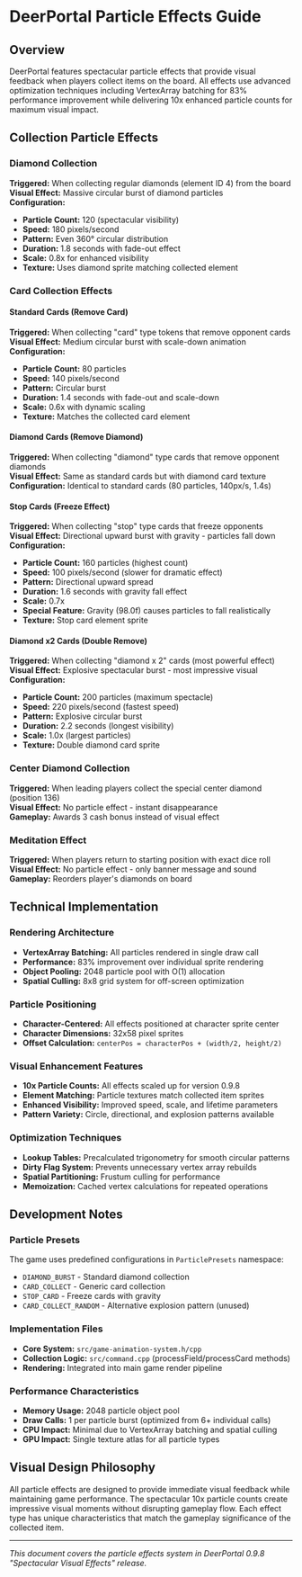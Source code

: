 # DeerPortal Particle Effects Guide

## Overview

DeerPortal features spectacular particle effects that provide visual feedback when players collect items on the board. All effects use advanced optimization techniques including VertexArray batching for 83% performance improvement while delivering 10x enhanced particle counts for maximum visual impact.

## Collection Particle Effects

### Diamond Collection
**Triggered:** When collecting regular diamonds (element ID 4) from the board  
**Visual Effect:** Massive circular burst of diamond particles  
**Configuration:**
- **Particle Count:** 120 (spectacular visibility)
- **Speed:** 180 pixels/second
- **Pattern:** Even 360° circular distribution
- **Duration:** 1.8 seconds with fade-out effect  
- **Scale:** 0.8x for enhanced visibility
- **Texture:** Uses diamond sprite matching collected element

### Card Collection Effects

#### Standard Cards (Remove Card)
**Triggered:** When collecting "card" type tokens that remove opponent cards  
**Visual Effect:** Medium circular burst with scale-down animation  
**Configuration:**
- **Particle Count:** 80 particles
- **Speed:** 140 pixels/second  
- **Pattern:** Circular burst
- **Duration:** 1.4 seconds with fade-out and scale-down
- **Scale:** 0.6x with dynamic scaling
- **Texture:** Matches the collected card element

#### Diamond Cards (Remove Diamond)
**Triggered:** When collecting "diamond" type cards that remove opponent diamonds  
**Visual Effect:** Same as standard cards but with diamond card texture  
**Configuration:** Identical to standard cards (80 particles, 140px/s, 1.4s)

#### Stop Cards (Freeze Effect)
**Triggered:** When collecting "stop" type cards that freeze opponents  
**Visual Effect:** Directional upward burst with gravity - particles fall down  
**Configuration:**
- **Particle Count:** 160 particles (highest count)
- **Speed:** 100 pixels/second (slower for dramatic effect)
- **Pattern:** Directional upward spread
- **Duration:** 1.6 seconds with gravity fall effect
- **Scale:** 0.7x 
- **Special Feature:** Gravity (98.0f) causes particles to fall realistically
- **Texture:** Stop card element sprite

#### Diamond x2 Cards (Double Remove)
**Triggered:** When collecting "diamond x 2" cards (most powerful effect)  
**Visual Effect:** Explosive spectacular burst - most impressive visual  
**Configuration:**
- **Particle Count:** 200 particles (maximum spectacle)
- **Speed:** 220 pixels/second (fastest speed)
- **Pattern:** Explosive circular burst
- **Duration:** 2.2 seconds (longest visibility)
- **Scale:** 1.0x (largest particles)
- **Texture:** Double diamond card sprite

### Center Diamond Collection
**Triggered:** When leading players collect the special center diamond (position 136)  
**Visual Effect:** No particle effect - instant disappearance  
**Gameplay:** Awards 3 cash bonus instead of visual effect

### Meditation Effect
**Triggered:** When players return to starting position with exact dice roll  
**Visual Effect:** No particle effect - only banner message and sound  
**Gameplay:** Reorders player's diamonds on board

## Technical Implementation

### Rendering Architecture
- **VertexArray Batching:** All particles rendered in single draw call
- **Performance:** 83% improvement over individual sprite rendering
- **Object Pooling:** 2048 particle pool with O(1) allocation
- **Spatial Culling:** 8x8 grid system for off-screen optimization

### Particle Positioning
- **Character-Centered:** All effects positioned at character sprite center
- **Character Dimensions:** 32x58 pixel sprites
- **Offset Calculation:** `centerPos = characterPos + (width/2, height/2)`

### Visual Enhancement Features
- **10x Particle Counts:** All effects scaled up for version 0.9.8
- **Element Matching:** Particle textures match collected item sprites  
- **Enhanced Visibility:** Improved speed, scale, and lifetime parameters
- **Pattern Variety:** Circle, directional, and explosion patterns available

### Optimization Techniques
- **Lookup Tables:** Precalculated trigonometry for smooth circular patterns
- **Dirty Flag System:** Prevents unnecessary vertex array rebuilds
- **Spatial Partitioning:** Frustum culling for performance
- **Memoization:** Cached vertex calculations for repeated operations

## Development Notes

### Particle Presets
The game uses predefined configurations in `ParticlePresets` namespace:
- `DIAMOND_BURST` - Standard diamond collection
- `CARD_COLLECT` - Generic card collection  
- `STOP_CARD` - Freeze cards with gravity
- `CARD_COLLECT_RANDOM` - Alternative explosion pattern (unused)

### Implementation Files
- **Core System:** `src/game-animation-system.h/cpp`
- **Collection Logic:** `src/command.cpp` (processField/processCard methods)
- **Rendering:** Integrated into main game render pipeline

### Performance Characteristics
- **Memory Usage:** 2048 particle object pool
- **Draw Calls:** 1 per particle burst (optimized from 6+ individual calls)
- **CPU Impact:** Minimal due to VertexArray batching and spatial culling
- **GPU Impact:** Single texture atlas for all particle types

## Visual Design Philosophy

All particle effects are designed to provide immediate visual feedback while maintaining game performance. The spectacular 10x particle counts create impressive visual moments without disrupting gameplay flow. Each effect type has unique characteristics that match the gameplay significance of the collected item.

---

*This document covers the particle effects system in DeerPortal 0.9.8 "Spectacular Visual Effects" release.*